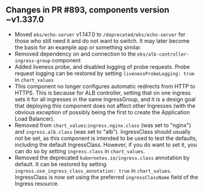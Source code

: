 ## Changes in PR #893, components version ~v1.337.0

- Moved `eks/echo-server` v1.147.0 to `/deprecated/eks/echo-server` for those who still need it and do not want to
  switch. It may later become the basis for an example app or something similar.
- Removed dependency on and connection to the `eks/alb-controller-ingress-group` component
- Added liveness probe, and disabled logging of probe requests. Probe request logging can be restored by setting
  `livenessProbeLogging: true` in `chart_values`
- This component no longer configures automatic redirects from HTTP to HTTPS. This is because for ALB controller,
  setting that on one ingress sets it for all ingresses in the same IngressGroup, and it is a design goal that deploying
  this component does not affect other Ingresses (with the obvious exception of possibly being the first to create the
  Application Load Balancer).
- Removed from `chart_values`:`ingress.nginx.class` (was set to "nginx") and `ingress.alb.class` (was set to "alb").
  IngressClass should usually not be set, as this component is intended to be used to test the defaults, including the
  default IngressClass. However, if you do want to set it, you can do so by setting `ingress.class` in `chart_values`.
- Removed the deprecated `kubernetes.io/ingress.class` annotation by default. It can be restored by setting
  `ingress.use_ingress_class_annotation: true` in `chart_values`. IngressClass is now set using the preferred
  `ingressClassName` field of the Ingress resource.
